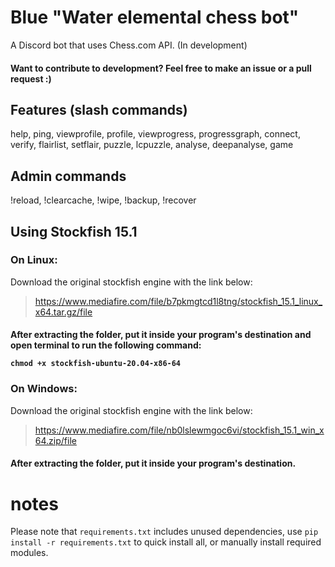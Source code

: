 # Blue "Water elemental chess bot"
A Discord bot that uses Chess.com API. (In development)

<h4>Want to contribute to development? Feel free to make an issue or a pull request :)</h4>

## Features (slash commands)

help, ping, viewprofile, profile, viewprogress, progressgraph, connect, verify, flairlist, setflair, puzzle, lcpuzzle, analyse, deepanalyse, game

## Admin commands

!reload, !clearcache, !wipe, !backup, !recover

## Using Stockfish 15.1

### On Linux:

Download the original stockfish engine with the link below:

> https://www.mediafire.com/file/b7pkmgtcd1l8tng/stockfish_15.1_linux_x64.tar.gz/file

<h4>After extracting the folder, put it inside your program's destination and open terminal to run the following command:

`chmod +x stockfish-ubuntu-20.04-x86-64`</h4>

### On Windows:

Download the original stockfish engine with the link below:

> https://www.mediafire.com/file/nb0lslewmgoc6vi/stockfish_15.1_win_x64.zip/file

<h4>After extracting the folder, put it inside your program's destination.</h4>

# notes

Please note that `requirements.txt` includes unused dependencies, use `pip install -r requirements.txt` to quick install all, or manually install required modules.
